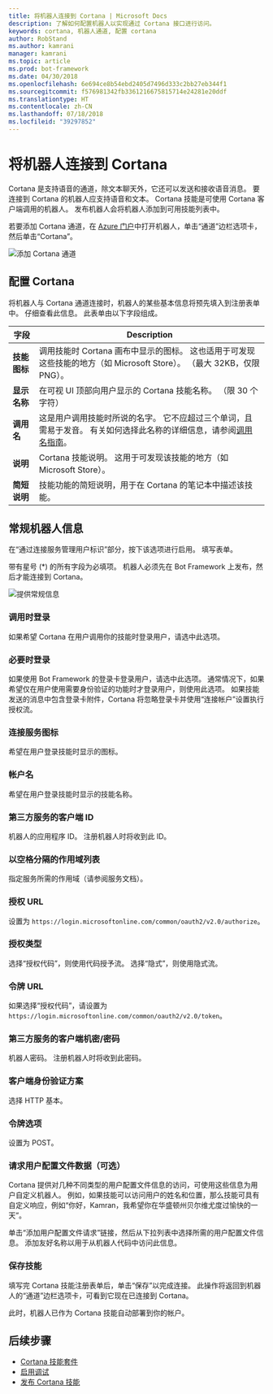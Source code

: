 ```yaml
---
title: 将机器人连接到 Cortana | Microsoft Docs
description: 了解如何配置机器人以实现通过 Cortana 接口进行访问。
keywords: cortana, 机器人通道, 配置 cortana
author: RobStand
ms.author: kamrani
manager: kamrani
ms.topic: article
ms.prod: bot-framework
ms.date: 04/30/2018
ms.openlocfilehash: 6e694ce8b54ebd2405d7496d333c2bb27eb344f1
ms.sourcegitcommit: f576981342fb3361216675815714e24281e20ddf
ms.translationtype: HT
ms.contentlocale: zh-CN
ms.lasthandoff: 07/18/2018
ms.locfileid: "39297852"
---
```

# <a name="connect-a-bot-to-cortana"></a>将机器人连接到 Cortana

Cortana 是支持语音的通道，除文本聊天外，它还可以发送和接收语音消息。 要连接到 Cortana 的机器人应支持语音和文本。 Cortana 技能是可使用 Cortana 客户端调用的机器人。 发布机器人会将机器人添加到可用技能列表中。

若要添加 Cortana 通道，在 [Azure 门户](https://portal.azure.com/)中打开机器人，单击“通道”边栏选项卡，然后单击“Cortana”。

![添加 Cortana 通道](~/media/channels/cortana-addchannel.png)

## <a name="configure-cortana"></a>配置 Cortana

将机器人与 Cortana 通道连接时，机器人的某些基本信息将预先填入到注册表单中。 仔细查看此信息。 此表单由以下字段组成。

| 字段 | Description |
|------|------|
| **技能图标** | 调用技能时 Cortana 画布中显示的图标。 这也适用于可发现这些技能的地方（如 Microsoft Store）。 （最大 32KB，仅限 PNG）。|
| **显示名称** | 在可视 UI 顶部向用户显示的 Cortana 技能名称。 （限 30 个字符） |
| **调用名** | 这是用户调用技能时所说的名字。 它不应超过三个单词，且需易于发音。 有关如何选择此名称的详细信息，请参阅[调用名指南][invocation]。|
| **说明** | Cortana 技能说明。 这用于可发现该技能的地方（如 Microsoft Store）。 |
| **简短说明** | 技能功能的简短说明，用于在 Cortana 的笔记本中描述该技能。 |

## <a name="general-bot-information"></a>常规机器人信息

在“通过连接服务管理用户标识”部分，按下该选项进行启用。 填写表单。

带有星号 (*) 的所有字段为必填项。 机器人必须先在 Bot Framework 上发布，然后才能连接到 Cortana。

![提供常规信息](~/media/channels/cortana-details.png)

### <a name="sign-in-at-invocation"></a>调用时登录

如果希望 Cortana 在用户调用你的技能时登录用户，请选中此选项。

### <a name="sign-in-when-required"></a>必要时登录

如果使用 Bot Framework 的登录卡登录用户，请选中此选项。 通常情况下，如果希望仅在用户使用需要身份验证的功能时才登录用户，则使用此选项。 如果技能发送的消息中包含登录卡附件，Cortana 将忽略登录卡并使用“连接帐户”设置执行授权流。

### <a name="connected-service-icon"></a>连接服务图标

希望在用户登录技能时显示的图标。

### <a name="account-name"></a>帐户名

希望在用户登录技能时显示的技能名称。

### <a name="client-id-for-third-party-services"></a>第三方服务的客户端 ID

机器人的应用程序 ID。 注册机器人时将收到此 ID。

### <a name="space-separated-list-of-scopes"></a>以空格分隔的作用域列表

指定服务所需的作用域（请参阅服务文档）。

### <a name="authorization-url"></a>授权 URL

设置为 `https://login.microsoftonline.com/common/oauth2/v2.0/authorize`。

### <a name="grant-type"></a>授权类型

选择“授权代码”，则使用代码授予流。 选择“隐式”，则使用隐式流。

### <a name="token-url"></a>令牌 URL

如果选择“授权代码”，请设置为 `https://login.microsoftonline.com/common/oauth2/v2.0/token`。

### <a name="client-secretpassword-for-third-party-services"></a>第三方服务的客户端机密/密码

机器人密码。 注册机器人时将收到此密码。

### <a name="client-authentication-scheme"></a>客户端身份验证方案

选择 HTTP 基本。

### <a name="token-options"></a>令牌选项

设置为 POST。

### <a name="request-user-profile-data-optional"></a>请求用户配置文件数据（可选）

Cortana 提供对几种不同类型的用户配置文件信息的访问，可使用这些信息为用户自定义机器人。 例如，如果技能可以访问用户的姓名和位置，那么技能可具有自定义响应，例如“你好，Kamran，我希望你在华盛顿州贝尔维尤度过愉快的一天”。

单击“添加用户配置文件请求”链接，然后从下拉列表中选择所需的用户配置文件信息。 添加友好名称以用于从机器人代码中访问此信息。

### <a name="save-skill"></a>保存技能

填写完 Cortana 技能注册表单后，单击“保存”以完成连接。 此操作将返回到机器人的“通道”边栏选项卡，可看到它现在已连接到 Cortana。

此时，机器人已作为 Cortana 技能自动部署到你的帐户。

## <a name="next-steps"></a>后续步骤

* [Cortana 技能套件](https://aka.ms/CortanaSkillsDocs)
* [启用调试](bot-service-debug-cortana-skill.md)
* [发布 Cortana 技能][publish]

[invocation]: https://docs.microsoft.com/en-us/cortana/skills/cortana-invocation-guidelines
[publish]: https://docs.microsoft.com/en-us/cortana/skills/publish-skill
[connected]: https://aka.ms/CortanaSkillsBotConnectedAccount
[CortanaEntity]: https://aka.ms/lgvcto
